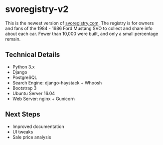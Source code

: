 svoregistry-v2
==============
This is the newest version of [svoregistry.com](http://www.svoregistry.com). The registry is for owners and fans of the 1984 - 1986 Ford Mustang SVO to collect and share info about each car. Fewer than 10,000 were built, and only a small percentage remain.

Technical Details
-----------------
* Python 3.x
* Django
* PostgreSQL
* Search Engine: django-haystack + Whoosh
* Bootstrap 3
* Ubuntu Server 16.04
* Web Server: nginx + Gunicorn

Next Steps
-----------
* Improved documentation
* UI tweaks
* Sale price analysis
